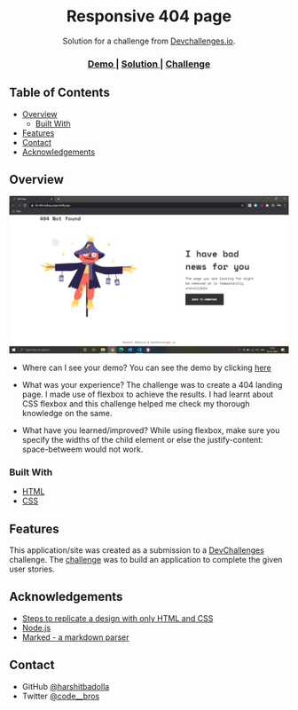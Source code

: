 <!-- Please update value in the {}  -->

<h1 align="center">Responsive 404 page</h1>

<div align="center">
   Solution for a challenge from  <a href="http://devchallenges.io" target="_blank">Devchallenges.io</a>.
</div>

<div align="center">
  <h3>
    <a href="https://{https://hb-404-lading-page.netlify.app/}">
      Demo
    </a>
    <span> | </span>
    <a href="https://{https://github.com/harshitbadollacodes/404-landing-page}">
      Solution
    </a>
    <span> | </span>
    <a href="https://devchallenges.io/challenges/wBunSb7FPrIepJZAg0sY">
      Challenge
    </a>
  </h3>
</div>

<!-- TABLE OF CONTENTS -->

## Table of Contents

- [Overview](#overview)
  - [Built With](#built-with)
- [Features](#features)
- [Contact](#contact)
- [Acknowledgements](#acknowledgements)

<!-- OVERVIEW -->

## Overview

<img src="./screenshot.jpeg" alt="404-page">

- Where can I see your demo?
You can see the demo by clicking [here](https://hb-404-lading-page.netlify.app/)

- What was your experience?
The challenge was to create a 404 landing page. I made use of flexbox to achieve the results. I had learnt about CSS flexbox and this challenge helped me check my thorough knowledge on the same. 

- What have you learned/improved?
While using flexbox, make sure you specify the widths of the child element or else the justify-content: space-betweem would not work.

### Built With

- [HTML](https://developer.mozilla.org/en-US/docs/Web/Guide/HTML/HTML5)
- [CSS](https://developer.mozilla.org/en-US/docs/Web/CSS)

## Features

<!-- List the features of your application or follow the template. Don't share the figma file here :) -->

This application/site was created as a submission to a [DevChallenges](https://devchallenges.io/challenges) challenge. The [challenge](https://devchallenges.io/challenges/wBunSb7FPrIepJZAg0sY) was to build an application to complete the given user stories.


## Acknowledgements

<!-- This section should list any articles or add-ons/plugins that helps you to complete the project. This is optional but it will help you in the future. For exmpale -->

- [Steps to replicate a design with only HTML and CSS](https://devchallenges-blogs.web.app/how-to-replicate-design/)
- [Node.js](https://nodejs.org/)
- [Marked - a markdown parser](https://github.com/chjj/marked)

## Contact

<!-- - Website [your-website.com](https://{your-web-site-link}) -->
- GitHub [@harshitbadolla](https://www.github.com/harshitbadollacodes)
- Twitter [@code__bros](https://www.twitter.com/code__bros)